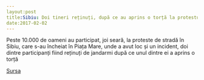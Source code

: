 ```yaml
---
layout:post
title:Sibiu: Doi tineri reținuți, după ce au aprins o torță la protestul la care au fost zece mii de oameni
date:2017-02-02
---
```


Peste 10.000 de oameni au participat, joi seară, la proteste de stradă în Sibiu, care s-au încheiat în Piața Mare, unde a avut loc și un incident, doi dintre participanți fiind reținuți de jandarmi după ce unul dintre ei a aprins o torță


[Sursa](http://www.agerpres.ro/social/2017/02/02/sibiu-cateva-mii-de-oameni-protesteaza-in-piata-mare-18-55-24)
